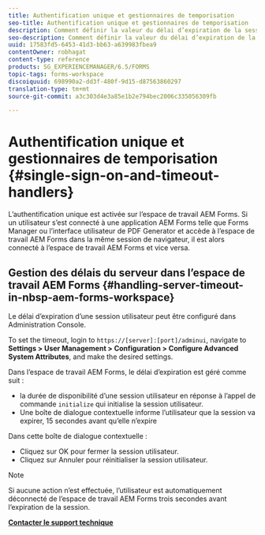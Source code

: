 ```yaml
---
title: Authentification unique et gestionnaires de temporisation
seo-title: Authentification unique et gestionnaires de temporisation
description: Comment définir la valeur du délai d’expiration de la session pour l’espace de travail AEM Forms.
seo-description: Comment définir la valeur du délai d’expiration de la session pour l’espace de travail AEM Forms.
uuid: 17583fd5-6453-41d3-bb63-a639983fbea9
contentOwner: robhagat
content-type: reference
products: SG_EXPERIENCEMANAGER/6.5/FORMS
topic-tags: forms-workspace
discoiquuid: 698990a2-dd3f-480f-9d15-d87563860297
translation-type: tm+mt
source-git-commit: a3c303d4e3a85e1b2e794bec2006c335056309fb

---
```



# Authentification unique et gestionnaires de temporisation {#single-sign-on-and-timeout-handlers}

L’authentification unique est activée sur l’espace de travail AEM Forms. Si un utilisateur s’est connecté à une application AEM Forms telle que Forms Manager ou l’interface utilisateur de PDF Generator et accède à l’espace de travail AEM Forms dans la même session de navigateur, il est alors connecté à l’espace de travail AEM Forms et vice versa.

## Gestion des délais du serveur dans l’espace de travail AEM Forms {#handling-server-timeout-in-nbsp-aem-forms-workspace}

Le délai d’expiration d’une session utilisateur peut être configuré dans Administration Console.

To set the timeout, login to `https://[server]:[port]/adminui`, navigate to **Settings > User Management > Configuration > Configure Advanced System Attributes**, and make the desired settings.

Dans l’espace de travail AEM Forms, le délai d’expiration est géré comme suit :

* la durée de disponibilité d’une session utilisateur en réponse à l’appel de commande `initialize` qui initialise la session utilisateur.
* Une boîte de dialogue contextuelle informe l’utilisateur que la session va expirer, 15 secondes avant qu’elle n’expire

Dans cette boîte de dialogue contextuelle :

* Cliquez sur OK pour fermer la session utilisateur.
* Cliquez sur Annuler pour réinitialiser la session utilisateur.

>[!NOTE]
>
>Si aucune action n’est effectuée, l’utilisateur est automatiquement déconnecté de l’espace de travail AEM Forms trois secondes avant l’expiration de la session.

**[Contacter le support technique](https://www.adobe.com/account/sign-in.supportportal.html)**
